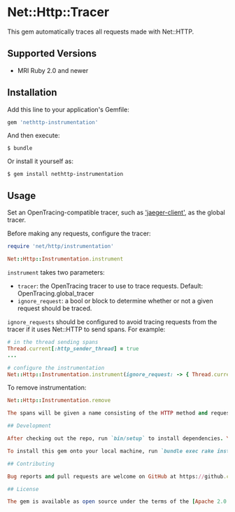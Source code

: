 # Net::Http::Tracer

This gem automatically traces all requests made with Net::HTTP.

## Supported Versions

- MRI Ruby 2.0 and newer

## Installation

Add this line to your application's Gemfile:

```ruby
gem 'nethttp-instrumentation'
```

And then execute:

    $ bundle

Or install it yourself as:

    $ gem install nethttp-instrumentation

## Usage

Set an OpenTracing-compatible tracer, such as ['jaeger-client'](https://github.com/signalfx/jaeger-client-ruby), as the global tracer.

Before making any requests, configure the tracer:

```ruby
require 'net/http/instrumentation'

Net::Http::Instrumentation.instrument
```

`instrument` takes two parameters:
- `tracer`: the OpenTracing tracer to use to trace requests. Default: OpenTracing.global_tracer
- `ignore_request`: a bool or block to determine whether or not a given request
  should be traced.

`ignore_requests` should be configured to avoid tracing requests from the tracer
if it uses Net::HTTP to send spans. For example:

```ruby
# in the thread sending spans
Thread.current[:http_sender_thread] = true
...

# configure the instrumentation
Net::Http::Instrumentation.instrument(ignore_request: -> { Thread.current[:http_sender_thread] })
```

To remove instrumentation:

```ruby
Net::Http::Instrumentation.remove

The spans will be given a name consisting of the HTTP method and request path.

## Development

After checking out the repo, run `bin/setup` to install dependencies. You can also run `bin/console` for an interactive prompt that will allow you to experiment.

To install this gem onto your local machine, run `bundle exec rake install`. To release a new version, update the version number in `version.rb`, and then run `bundle exec rake release`, which will create a git tag for the version, push git commits and tags, and push the `.gem` file to [rubygems.org](https://rubygems.org).

## Contributing

Bug reports and pull requests are welcome on GitHub at https://github.com/signalfx/net-http-instrumentation.

## License

The gem is available as open source under the terms of the [Apache 2.0 License](https://opensource.org/licenses/Apache-2.0).
